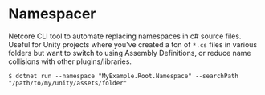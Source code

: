 # Namespacer
Netcore CLI tool to automate replacing namespaces in c# source files. Useful for Unity projects where you've created a ton of `*.cs` files in various folders but want to switch to using Assembly Definitions, or reduce name collisions with other plugins/libraries.

```
$ dotnet run --namespace "MyExample.Root.Namespace" --searchPath "/path/to/my/unity/assets/folder"
```

